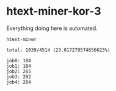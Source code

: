 # htext-miner-kor-3

Everything doing here is automated.

```
htext-miner

total: 1039/4514 (23.017279574656623%)

job0: 184
job1: 184
job2: 265
job3: 202
job4: 204
```